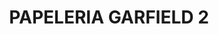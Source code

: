---
title: "PAPELERIA GARFIELD 2"
url: /vicente-guerrero-baja-california/papeleria-garfield-2/
shop: material de oficina
---